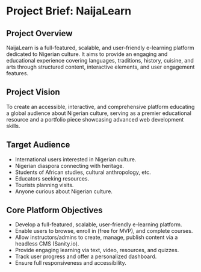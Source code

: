 # Project Brief: NaijaLearn

## Project Overview
NaijaLearn is a full-featured, scalable, and user-friendly e-learning platform dedicated to Nigerian culture. It aims to provide an engaging and educational experience covering languages, traditions, history, cuisine, and arts through structured content, interactive elements, and user engagement features.

## Project Vision
To create an accessible, interactive, and comprehensive platform educating a global audience about Nigerian culture, serving as a premier educational resource and a portfolio piece showcasing advanced web development skills.

## Target Audience
- International users interested in Nigerian culture.
- Nigerian diaspora connecting with heritage.
- Students of African studies, cultural anthropology, etc.
- Educators seeking resources.
- Tourists planning visits.
- Anyone curious about Nigerian culture.

## Core Platform Objectives
- Develop a full-featured, scalable, user-friendly e-learning platform.
- Enable users to browse, enroll in (free for MVP), and complete courses.
- Allow instructors/admins to create, manage, publish content via a headless CMS (Sanity.io).
- Provide engaging learning via text, video, resources, and quizzes.
- Track user progress and offer a personalized dashboard.
- Ensure full responsiveness and accessibility.